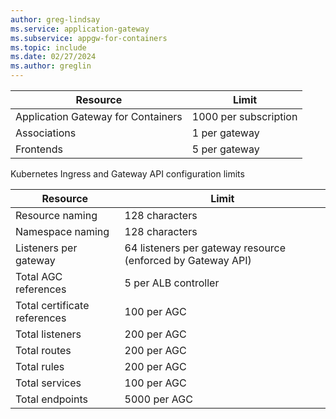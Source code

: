 ```yaml
---
author: greg-lindsay
ms.service: application-gateway
ms.subservice: appgw-for-containers
ms.topic: include
ms.date: 02/27/2024
ms.author: greglin
---
```

| Resource | Limit |
| --- | --- |
| Application Gateway for Containers | 1000 per subscription |
| Associations | 1 per gateway |
| Frontends | 5 per gateway |

Kubernetes Ingress and Gateway API configuration limits

| Resource | Limit |
| --- | --- |
| Resource naming | 128 characters |
| Namespace naming | 128 characters |
| Listeners per gateway | 64 listeners per gateway resource (enforced by Gateway API) |
| Total AGC references | 5 per ALB controller |
| Total certificate references | 100 per AGC |
| Total listeners | 200 per AGC |
| Total routes | 200 per AGC |
| Total rules | 200 per AGC |
| Total services | 100 per AGC |
| Total endpoints | 5000 per AGC |
